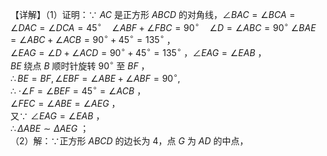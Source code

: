 【详解】（1）证明：∵ $A C$ 是正方形 $A B C D$ 的对角线，$\angle B A C = \angle B C A = \angle D A C = \angle D C A = 4 5 ^ { \circ } \quad \angle A B F + \angle F B C = 9 0 ^ { \circ } \quad \angle D = \angle A B C = 9 0 ^ { \circ }$ $\angle B A E = \angle A B C + \angle A C B = 9 0 ^ { \circ } + 4 5 ^ { \circ } = 1 3 5 ^ { \circ }$ ，  
$\angle E A G = \angle D + \angle A C D = 9 0 ^ { \circ } + 4 5 ^ { \circ } = 1 3 5 ^ { \circ }$ ，$\angle E A G = \angle E A B$ ，  
$B E$ 绕点 $B$ 顺时针旋转 $9 0 ^ { \circ }$ 至 $B F$ ，  
$\therefore B E = B F , \angle E B F = \angle A B E + \angle A B F = 9 0 ^ { \circ } ,$   
∴ $\cdot \angle F = \angle B E F = 4 5 ^ { \circ } = \angle A C B$ ，  
$\angle F E C = \angle A B E = \angle A E G$ ，  
又∵ $\angle E A G = \angle E A B$ ，  
$\therefore \Delta A B E \sim \Delta A E G$ ；  
（2）解：∵正方形 $A B C D$ 的边长为 4，点 $G$ 为 $A D$ 的中点，  
